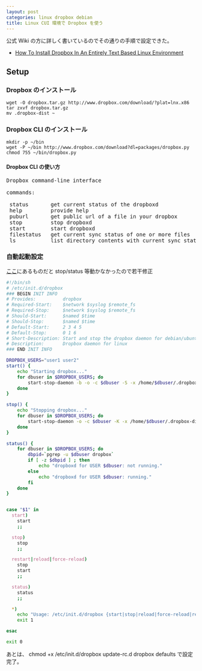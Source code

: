 ```yaml
---
layout: post
categories: linux dropbox debian
title: Linux CUI 環境で Dropbox を使う
---
```

公式 Wiki の方に詳しく書いているのでその通りの手順で設定できた。

* [How To Install Dropbox In An Entirely Text Based Linux Environment](http://wiki.dropbox.com/TipsAndTricks/TextBasedLinuxInstall)

## Setup ##
### Dropbox のインストール ###
    wget -O dropbox.tar.gz http://www.dropbox.com/download/?plat=lnx.x86
    tar zxvf dropbox.tar.gz
    mv .dropbox-dist ~

### Dropbox CLI のインストール ###
    mkdir -p ~/bin
    wget -P ~/bin http://www.dropbox.com/download?dl=packages/dropbox.py
    chmod 755 ~/bin/dropbox.py

#### Dropbox CLI の使い方
<pre>
Dropbox command-line interface

commands:

 status       get current status of the dropboxd
 help         provide help
 puburl       get public url of a file in your dropbox
 stop         stop dropboxd
 start        start dropboxd
 filestatus   get current sync status of one or more files
 ls           list directory contents with current sync status
</pre>

### 自動起動設定 ###
[ここ](http://wiki.dropbox.com/Regole/TextBasedLinuxInstall)にあるものだと stop/status 等動かなかったので若干修正
``` sh /etc/init.d/dropbox http://gist.github.com/592840 gist
#!/bin/sh
# /etc/init.d/dropbox
### BEGIN INIT INFO
# Provides:          dropbox
# Required-Start:    $network $syslog $remote_fs
# Required-Stop:     $network $syslog $remote_fs
# Should-Start:      $named $time
# Should-Stop:       $named $time
# Default-Start:     2 3 4 5
# Default-Stop:      0 1 6
# Short-Description: Start and stop the dropbox daemon for debian/ubuntu
# Description:       Dropbox daemon for linux
### END INIT INFO

DROPBOX_USERS="user1 user2"
start() {
    echo "Starting dropbox..."
    for dbuser in $DROPBOX_USERS; do
        start-stop-daemon -b -o -c $dbuser -S -x /home/$dbuser/.dropbox-dist/dropboxd
    done
}

stop() {
    echo "Stopping dropbox..."
    for dbuser in $DROPBOX_USERS; do
        start-stop-daemon -o -c $dbuser -K -x /home/$dbuser/.dropbox-dist/dropboxd
    done
}

status() {
    for dbuser in $DROPBOX_USERS; do
        dbpid=`pgrep -u $dbuser dropbox`
        if [ -z $dbpid ] ; then
            echo "dropboxd for USER $dbuser: not running."
        else
            echo "dropboxd for USER $dbuser: running."
        fi
    done
}


case "$1" in
  start)
    start
    ;;

  stop)
    stop
    ;;

  restart|reload|force-reload)
    stop
    start
    ;;

  status)
    status
    ;;

  *)
    echo "Usage: /etc/init.d/dropbox {start|stop|reload|force-reload|restart|status}"
    exit 1

esac

exit 0
```


あとは、
    chmod +x /etc/init.d/dropbox
    update-rc.d dropbox defaults
で設定完了。
